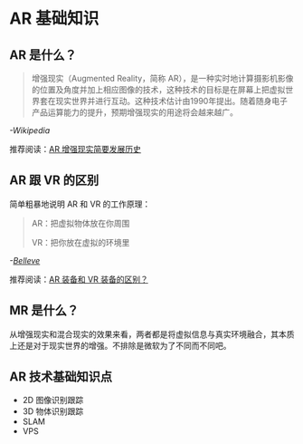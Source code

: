 # AR 基础知识


## AR 是什么？

> 增强现实（Augmented Reality，简称 AR），是一种实时地计算摄影机影像的位置及角度并加上相应图像的技术，这种技术的目标是在屏幕上把虚拟世界套在现实世界并进行互动。这种技术估计由1990年提出。随着随身电子产品运算能力的提升，预期增强现实的用途将会越来越广。

*-Wikipedia*

推荐阅读：[AR 增强现实简要发展历史](https://zhuanlan.zhihu.com/p/21101728)

## AR 跟 VR 的区别

简单粗暴地说明 AR 和 VR 的工作原理：

> AR：把虚拟物体放在你周围
>
> VR：把你放在虚拟的环境里

*-[Belleve](https://www.zhihu.com/question/24128481/answer/92595129)*

推荐阅读：[AR 装备和 VR 装备的区别？](https://www.zhihu.com/question/24128481/answer/106155090)

## MR 是什么？
从增强现实和混合现实的效果来看，两者都是将虚拟信息与真实环境融合，其本质上还是对于现实世界的增强。不排除是微软为了不同而不同吧。


## AR 技术基础知识点

- 2D 图像识别跟踪
- 3D 物体识别跟踪
- SLAM
- VPS